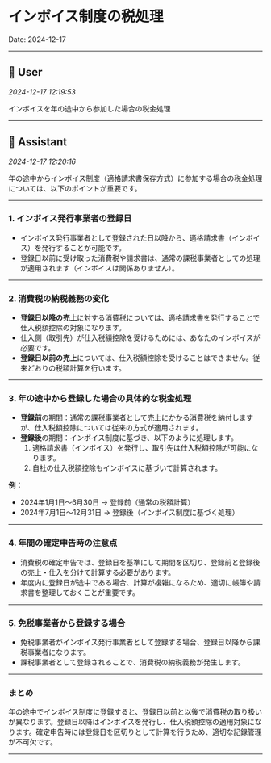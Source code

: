 # インボイス制度の税処理

Date: 2024-12-17

---

## 👤 User
*2024-12-17 12:19:53*

インボイスを年の途中から参加した場合の税金処理

---

## 🤖 Assistant
*2024-12-17 12:20:16*

年の途中からインボイス制度（適格請求書保存方式）に参加する場合の税金処理については、以下のポイントが重要です。

---

### **1. インボイス発行事業者の登録日**
- インボイス発行事業者として登録された日以降から、適格請求書（インボイス）を発行することが可能です。
- 登録日以前に受け取った消費税や請求書は、通常の課税事業者としての処理が適用されます（インボイスは関係ありません）。

---

### **2. 消費税の納税義務の変化**
- **登録日以降の売上**に対する消費税については、適格請求書を発行することで仕入税額控除の対象になります。
- 仕入側（取引先）が仕入税額控除を受けるためには、あなたのインボイスが必要です。
- **登録日以前の売上**については、仕入税額控除を受けることはできません。従来どおりの税額計算を行います。

---

### **3. 年の途中から登録した場合の具体的な税金処理**
- **登録前**の期間：通常の課税事業者として売上にかかる消費税を納付しますが、仕入税額控除については従来の方式が適用されます。
- **登録後**の期間：インボイス制度に基づき、以下のように処理します。
    1. 適格請求書（インボイス）を発行し、取引先は仕入税額控除が可能になります。
    2. 自社の仕入税額控除もインボイスに基づいて計算されます。

**例：**
- 2024年1月1日〜6月30日 → 登録前（通常の税額計算）
- 2024年7月1日〜12月31日 → 登録後（インボイス制度に基づく処理）

---

### **4. 年間の確定申告時の注意点**
- 消費税の確定申告では、登録日を基準にして期間を区切り、登録前と登録後の売上・仕入を分けて計算する必要があります。
- 年度内に登録日が途中である場合、計算が複雑になるため、適切に帳簿や請求書を整理しておくことが重要です。

---

### **5. 免税事業者から登録する場合**
- 免税事業者がインボイス発行事業者として登録する場合、登録日以降から課税事業者になります。
- 課税事業者として登録されることで、消費税の納税義務が発生します。

---

### **まとめ**
年の途中でインボイス制度に登録すると、登録日以前と以後で消費税の取り扱いが異なります。登録日以降はインボイスを発行し、仕入税額控除の適用対象になります。確定申告時には登録日を区切りとして計算を行うため、適切な記録管理が不可欠です。

---
